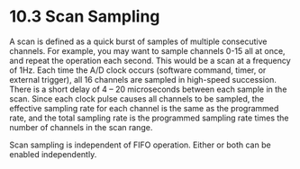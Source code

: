 # 10.3 Scan Sampling

A scan is defined as a quick burst of samples of multiple consecutive channels. For example, you may want to sample channels 0-15 all at once, and repeat the operation each second. This would be a scan at a frequency of 1Hz. Each time the A/D clock occurs \(software command, timer, or external trigger\), all 16 channels are sampled in high-speed succession. There is a short delay of 4 – 20 microseconds between each sample in the scan. Since each clock pulse causes all channels to be sampled, the effective sampling rate for each channel is the same as the programmed rate, and the total sampling rate is the programmed sampling rate times the number of channels in the scan range. 

Scan sampling is independent of FIFO operation. Either or both can be enabled independently.


